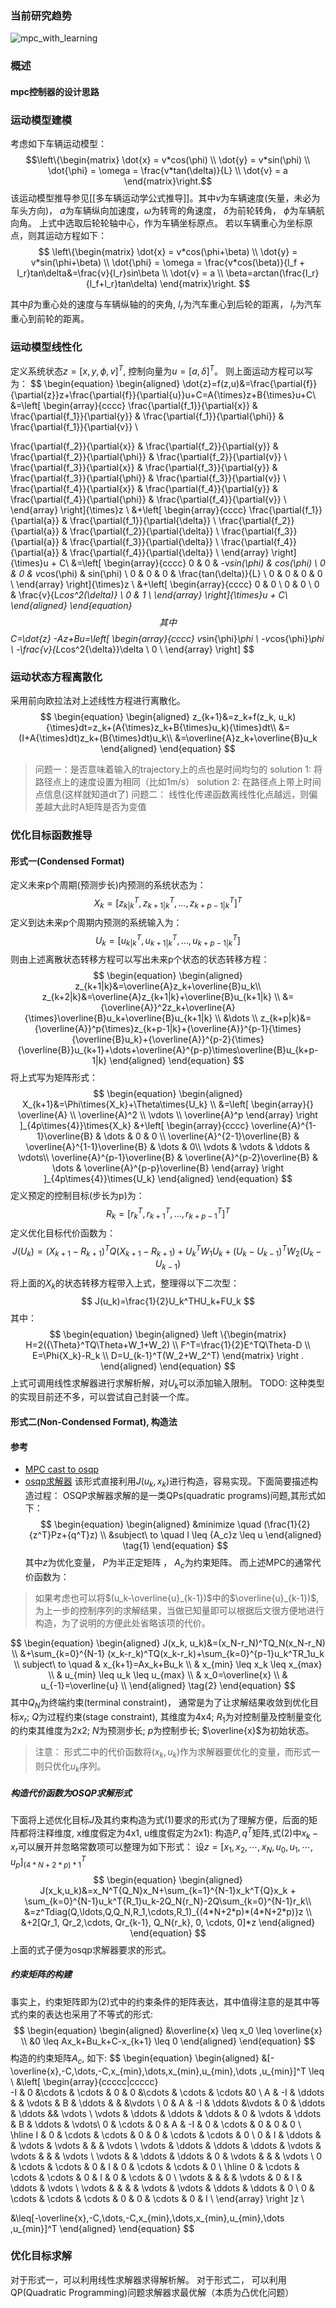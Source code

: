 ### 当前研究趋势
![mpc_with_learning](../../Resourse/mpc_research_topic.png)
### 概述
#### mpc控制器的设计思路

### 运动模型建模
考虑如下车辆运动模型：
$$\left\{\begin{matrix}
 \dot{x} = v*cos(\phi)
\\ \dot{y} = v*sin(\phi)
\\ \dot{\phi} = \omega = \frac{v*tan(\delta)}{L}
\\ \dot{v} = a
\end{matrix}\right.$$
该运动模型推导参见[[多车辆运动学公式推导]]。其中$v$为车辆速度(矢量，未必为车头方向)， $a$为车辆纵向加速度，$\omega$为转弯的角速度， $\delta$为前轮转角， $\phi$为车辆航向角。
上式中选取后轮轮轴中心，作为车辆坐标原点。
若以车辆重心为坐标原点，则其运动方程如下：
$$
\left\{\begin{matrix}
 \dot{x} = v*cos(\phi+\beta) \\
 \dot{y} = v*sin(\phi+\beta) \\
 \dot{\phi} = \omega = \frac{v*cos(\beta)}{l_f + l_r}tan\delta&=\frac{v}{l_r}sin\beta \\
 \dot{v} = a \\
 \beta=arctan(\frac{l_r}{l_f+l_r}tan\delta)
\end{matrix}\right.
$$

其中$\beta$为重心处的速度与车辆纵轴的的夹角, $l_r$为汽车重心到后轮的距离， $l_r$为汽车重心到前轮的距离。
### 运动模型线性化
定义系统状态$z=[x, y, \phi, v]^T$, 控制向量为$u=[a, \delta]^T$。
则上面运动方程可以写为：
$$
\begin{equation}
\begin{aligned}
\dot{z}=f(z,u)&=\frac{\partial{f}}{\partial{z}}z+\frac{\partial{f}}{\partial{u}}u+C=A{\times}z+B{\times}u+C\\
&=\left[ \begin{array}{cccc}
\frac{\partial{f_1}}{\partial{x}} & \frac{\partial{f_1}}{\partial{y}} & \frac{\partial{f_1}}{\partial{\phi}} & \frac{\partial{f_1}}{\partial{v}} \\

\frac{\partial{f_2}}{\partial{x}} & \frac{\partial{f_2}}{\partial{y}} & \frac{\partial{f_2}}{\partial{\phi}} & \frac{\partial{f_2}}{\partial{v}} \\
\frac{\partial{f_3}}{\partial{x}} & \frac{\partial{f_3}}{\partial{y}} & \frac{\partial{f_3}}{\partial{\phi}} & \frac{\partial{f_3}}{\partial{v}} \\
\frac{\partial{f_4}}{\partial{x}} & \frac{\partial{f_4}}{\partial{y}} & \frac{\partial{f_4}}{\partial{\phi}} & \frac{\partial{f_4}}{\partial{v}} \\
  \end{array} \right]{\times}z \\
&+\left[ \begin{array}{cccc}
\frac{\partial{f_1}}{\partial{a}} & \frac{\partial{f_1}}{\partial{\delta}} \\
\frac{\partial{f_2}}{\partial{a}} & \frac{\partial{f_2}}{\partial{\delta}} \\
\frac{\partial{f_3}}{\partial{a}} & \frac{\partial{f_3}}{\partial{\delta}} \\
\frac{\partial{f_4}}{\partial{a}} & \frac{\partial{f_4}}{\partial{\delta}} \\
  \end{array} \right]{\times}u + C\\
&=\left[ \begin{array}{cccc}
 0 & 0 & -v*sin(\phi) & cos(\phi) \\
 0 & 0 & v*cos(\phi) & sin(\phi) \\
 0 & 0 & 0 & \frac{tan(\delta)}{L} \\
 0 & 0 & 0 & 0 \\
  \end{array} \right]{\times}z \\
&+\left[ \begin{array}{cccc}
0 & 0 \\
0 & 0 \\
0 & \frac{v}{L*cos^2(\delta)} \\
0 & 1 \\
  \end{array} \right]{\times}u + C\\
\end{aligned}
\end{equation}
$$
其中
$$
C=\dot{z} -Az+Bu=\left[ \begin{array}{cccc}
v*sin{\phi}*\phi \\
-v*cos{\phi}*\phi  \\
-\frac{v}{L*cos^2{\delta}}\delta \\
0 \\
  \end{array} \right]
$$

### 运动状态方程离散化
采用前向欧拉法对上述线性方程进行离散化。
$$
\begin{equation}
\begin{aligned}
z_{k+1}&=z_k+f(z_k, u_k){\times}dt=z_k+(A{\times}z_k+B{\times}u_k){\times}dt\\
&=(I+A{\times}dt)z_k+(B{\times}dt)u_k\\
&=\overline{A}z_k+\overline{B}u_k
\end{aligned}
\end{equation}
$$
> 问题一：是否意味着输入的trajectory上的点也是时间均匀的
>       solution 1: 将路径点上的速度设置为相同（比如1m/s）
>       solution 2: 在路径点上带上时间点信息(这样就知道dt了)
> 问题二： 线性化传递函数离线性化点越远，则偏差越大此时A矩阵是否为变值
### 优化目标函数推导
#### 形式一(Condensed Format)
定义未来p个周期(预测步长)内预测的系统状态为：
$$
X_k=\left[ z_{k|k}^T, z_{k+1|k}^T, \dots, z_{k+p-1|k}^T  \right]^T
$$
定义到达未来p个周期内预测的系统输入为：
$$
U_k=\left[  u_{k|k}^T, u_{k+1|k}^T,\dots, u_{k+p-1|k}^T   \right]
$$
则由上述离散状态转移方程可以写出未来p个状态的状态转移方程： $$ \begin{equation} \begin{aligned}
z_{k+1|k}&=\overline{A}z_k+\overline{B}u_k\\
z_{k+2|k}&=\overline{A}z_{k+1|k}+\overline{B}u_{k+1|k} \\
		&={\overline{A}}^2z_k+\overline{A}{\times}\overline{B}u_k+\overline{B}u_{k+1|k} \\
		&\dots \\
z_{k+p|k}&={\overline{A}}^p{\times}z_{k+p-1|k}+{\overline{A}}^{p-1}{\times}{\overline{B}u_k}+{\overline{A}}^{p-2}{\times}{\overline{B}}u_{k+1}+\dots+\overline{A}^{p-p}\times\overline{B}u_{k+p-1|k}
\end{aligned}
\end{equation}
$$
将上式写为矩阵形式：
$$
\begin{equation}
\begin{aligned}
X_{k+1}&=\Phi\times{X_k}+\Theta\times{U_k} \\
	   &=\left[ 
		   \begin{array}{}   
		   \overline{A} \\
		   \overline{A}^2 \\
		   \vdots \\
		   \overline{A}^p
		   \end{array} 
	   \right ]_{4p\times{4}}\times{X_k} 
	   &+\left[ 
		   \begin{array}{cccc}   
		   \overline{A}^{1-1}\overline{B} & \dots & 0 & 0 \\
		   \overline{A}^{2-1}\overline{B} & \overline{A}^{1-1}\overline{B} & \dots & 0\\
		   \vdots & \vdots & \ddots & \vdots\\
		   \overline{A}^{p-1}\overline{B} & \overline{A}^{p-2}\overline{B} & \dots & \overline{A}^{p-p}\overline{B}
		   \end{array} 
	   \right ]_{4p\times{4}}\times{U_k} 
\end{aligned}
\end{equation}
$$
定义预定的控制目标(步长为p)为：
$$
R_k=\left[ r_{k}^T, r_{k+1}^T, \dots, r_{k+p-1}^T  \right]^T
$$
定义优化目标代价函数为：
$$
J(U_k)=(X_{k+1}-R_{k+1})^TQ(X_{k+1}-R_{k+1})+U_k^TW_1U_k+(U_k-U_{k-1})^TW_2(U_k-U_{k-1})
$$
将上面的$X_k$的状态转移方程带入上式，整理得以下二次型：
$$
J(u_k)=\frac{1}{2}U_k^THU_k+FU_k 
$$
其中：
$$
\begin{equation}
\begin{aligned}
\left \{\begin{matrix}
		H=2({\Theta}^TQ\Theta+W_1+W_2) 
		\\ F^T=\frac{1}{2}E^TQ\Theta-D
		\\ E=\Phi{X_k}-R_k
		\\ D=U_{k-1}^T(W_2+W_2^T)
		\end{matrix} \right .
\end{aligned}
\end{equation}
$$
上式可调用线性求解器进行求解析解，对$U_k$可以添加输入限制。
TODO: 这种类型的实现目前还不多，可以尝试自己封装一个库。
#### 形式二(Non-Condensed Format), 构造法
#### 参考
-  [MPC cast to osqp](https://robotology.github.io/osqp-eigen/md_pages_mpc.html)
-  [osqp求解器](https://osqp.org/docs/solver/index.html)
该形式直接利用$J(u_k, x_k)$进行构造，容易实现。下面简要描述构造过程：
OSQP求解器求解的是一类QPs(quadratic programs)问题,其形式如下：
$$
\begin{equation}
\begin{aligned}
&minimize \quad (\frac{1}{2}{z^T}Pz+{q^T}z) \\
&subject\ to \quad l \leq {A_c}z \leq u 
\end{aligned}
\tag{1}
\end{equation}
$$
其中$z$为优化变量， $P$为半正定矩阵 ， $A_c$为约束矩阵。
而上述MPC的通常代价函数为：
> 如果考虑也可以将$(u_k-\overline{u}_{k-1})$中的$\overline{u}_{k-1})$, 为上一步的控制序列的求解结果，当做已知量即可以根据后文很方便地进行构造，为了说明的方便此处省略该项的代价。

$$
\begin{equation}
\begin{aligned}
J(x_k, u_k)&=(x_N-r_N)^TQ_N(x_N-r_N) \\
&+\sum_{k=0}^{N-1} (x_k-r_k)^TQ(x_k-r_k)+\sum_{k=0}^{p-1}u_k^TR_1u_k \\
subject\ to \quad & x_{k+1}=Ax_k+Bu_k \\
& x_{min} \leq x_k \leq x_{max} \\
& u_{min} \leq u_k \leq u_{max} \\
& x_0=\overline{x} \\
& u_{-1}=\overline{u} \\
\end{aligned}
\tag{2}
\end{equation}
$$
其中$Q_N$为终端约束(terminal constraint)， 通常是为了让求解结果收敛到优化目标$x_r$;
$Q$为过程约束(stage constraint), 其维度为4x4;
$R_1$为对控制量及控制量变化的约束其维度为2x2;
$N$为预测步长;
$p$为控制步长;
$\overline{x}$为初始状态。
> 注意： 形式二中的代价函数将$(x_k, u_k)$作为求解器要优化的变量，而形式一则只优化$u_k$序列。
##### 构造代价函数为OSQP求解形式
下面将上述优化目标$J$及其约束构造为式(1)要求的形式(为了理解方便，后面的矩阵都将注释维度, x维度假定为4x1, u维度假定为2x1): 
构造$P, q^T$矩阵,式(2)中$x_k-x_r$可以展开并忽略常数项可以整理为如下形式： 
设$z=[x_1, x_2,\cdots, x_N,u_0, u_1,\cdots,u_p]_{(4*N+2*p)*1}^T$
$$
\begin{equation}
\begin{aligned}
J(x_k,u_k)&=x_N^T{Q_N}x_N+\sum_{k=1}^{N-1}x_k^T{Q}x_k + \sum_{k=0}^{N-1}u_k^T{R_1}u_k-2Q_N{r_N}-2Q\sum_{k=0}^{N-1}r_k\\
&=z^Tdiag(Q,\ldots,Q,Q_N,R_1,\cdots,R_1)_{(4*N+2*p)*(4*N+2*p)}z \\
&+2[Qr_1, Qr_2,\cdots, Qr_{k-1}, Q_N{r_k}, 0, \cdots, 0]*z
\end{aligned}
\end{equation}
$$
上面的式子便为osqp求解器要求的形式。
##### 约束矩阵的构建
事实上，约束矩阵即为(2)式中的约束条件的矩阵表达，其中值得注意的是其中等式约束的表达也采用了不等式的形式:
$$
\begin{equation}
\begin{aligned}
&\overline{x} \leq x_0 \leq \overline{x} \\
&0 \leq Ax_k+Bu_k+C-x_{k+1} \leq 0
\end{aligned}
\end{equation}
$$
构造的约束矩阵$A_c$, 如下:
$$
\begin{equation}
\begin{aligned}
&[-\overline{x},-C,\dots,-C,x_{min},\dots,x_{min},u_{min},\dots ,u_{min}]^T \leq \\ 
&\left[ 
	\begin{array}{ccccc|ccccc}   
-I & 0 &\cdots & \cdots  & 0 & 0 &\cdots  & \cdots & \cdots &0 \\
A  & -I & \ddots & & \vdots  & B & \ddots  & & &\vdots \\
0 & A  & -I & \ddots &\vdots & 0 & \ddots &  \ddots && \vdots \\
\vdots & \ddots & \ddots & \ddots & 0 & \vdots & \ddots & B & \ddots & \vdots\\
0 & \cdots & 0 & A & -I & 0 & \cdots & 0 & 0 & 0 \\ \hline
I & 0 & \cdots & \cdots & 0 & 0 & \cdots & \cdots & 0 \\
0 & I & \ddots &  & \vdots & \vdots &  &  & \vdots \\
\vdots & \ddots & \ddots & \ddots & \vdots & \vdots &  &  & \vdots \\
\vdots &  & \ddots & \ddots & 0 & \vdots & &  & \vdots \\
0 & \cdots & \cdots & 0 & I & 0 & \cdots & \cdots & 0 \\ \hline
0 & \cdots & \cdots & \cdots & 0 & I & 0 & \cdots & 0 \\
\vdots &  &  &  & \vdots & 0 & I & \ddots & \vdots \\
\vdots &  &  &  & \vdots & \vdots & \ddots & \ddots & 0 \\
0 & \cdots & \cdots & \cdots & 0 & 0 & \cdots & 0 & I \\
	\end{array} 
\right ]z \\
   
&\leq[-\overline{x},-C,\dots,-C,x_{min},\dots,x_{min},u_{min},\dots ,u_{min}]^T 
\end{aligned}
\end{equation}
$$
### 优化目标求解 
对于形式一，可以利用线性求解器求得解析解。
对于形式二， 可以利用QP(Quadratic Programming)问题求解器求最优解（本质为凸优化问题）
